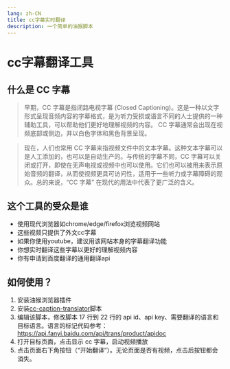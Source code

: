 ```yaml
---
lang: zh-CN
title: cc字幕实时翻译
description: 一个简单的油猴脚本
---
```


# cc字幕翻译工具

## 什么是 CC 字幕
> 早期，CC 字幕是指闭路电视字幕 (Closed Captioning)。这是一种以文字形式呈现音频内容的字幕格式，是为听力受损或语言不同的人士提供的一种辅助工具，可以帮助他们更好地理解视频的内容。 CC 字幕通常会出现在视频底部或侧边，并以白色字体和黑色背景呈现。

> 现在，人们也常用 CC 字幕来指视频文件中的文本字幕。这种文本字幕可以是人工添加的，也可以是自动生产的。与传统的字幕不同，CC 字幕可以关闭或打开，即使在无声电视或视频中也可以使用。它们也可以被用来表示原始音频的翻译，从而使视频更具可访问性，适用于一些听力或字幕障碍的观众。总的来说，“CC 字幕” 在现代的用法中代表了更广泛的含义。

## 这个工具的受众是谁
- 使用现代浏览器如chrome/edge/firefox浏览视频网站
- 这些视频只提供了外文cc字幕
- 如果你使用youtube，建议用该网站本身的字幕翻译功能
- 你想实时翻译这些字幕以更好的理解视频内容
- 你有申请到百度翻译的通用翻译api

## 如何使用？
1. 安装油猴浏览器插件
2. 安装[cc-caption-translator](https://greasyfork.org/zh-CN/scripts/465174-cc-caption-automatic-translator)脚本
3. 编辑该脚本，修改脚本 17 行到 22 行的 api id、api key、需要翻译的语言和目标语言。语言的标记代码参考： https://api.fanyi.baidu.com/api/trans/product/apidoc
4. 打开目标页面，点击显示 cc 字幕，启动视频播放
5. 点击页面右下角按钮（“开始翻译”）。无论页面是否有视频，点击后按钮都会消失。